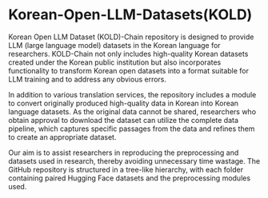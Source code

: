 # Korean-Open-LLM-Datasets(KOLD)
Korean Open LLM Dataset (KOLD)-Chain repository is designed to provide LLM (large language model) datasets in the Korean language for researchers. KOLD-Chain not only includes high-quality Korean datasets created under the Korean public institution but also incorporates functionality to transform Korean open datasets into a format suitable for LLM training and to address any obvious errors.

In addition to various translation services, the repository includes a module to convert originally produced high-quality data in Korean into Korean language datasets. As the original data cannot be shared, researchers who obtain approval to download the dataset can utilize the complete data pipeline, which captures specific passages from the data and refines them to create an appropriate dataset.

Our aim is to assist researchers in reproducing the preprocessing and datasets used in research, thereby avoiding unnecessary time wastage. The GitHub repository is structured in a tree-like hierarchy, with each folder containing paired Hugging Face datasets and the preprocessing modules used.